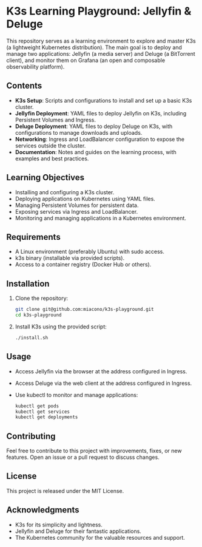 # K3s Learning Playground: Jellyfin & Deluge

This repository serves as a learning environment to explore and master K3s (a lightweight Kubernetes distribution). The main goal is to deploy and manage two applications: Jellyfin (a media server) and Deluge (a BitTorrent client), and monitor them on Grafana (an open and composable observability platform).

## Contents

* **K3s Setup**: Scripts and configurations to install and set up a basic K3s cluster.
* **Jellyfin Deployment**: YAML files to deploy Jellyfin on K3s, including Persistent Volumes and Ingress.
* **Deluge Deployment**: YAML files to deploy Deluge on K3s, with configurations to manage downloads and uploads.
* **Networking**: Ingress and LoadBalancer configuration to expose the services outside the cluster.
* **Documentation**: Notes and guides on the learning process, with examples and best practices.

## Learning Objectives

* Installing and configuring a K3s cluster.
* Deploying applications on Kubernetes using YAML files.
* Managing Persistent Volumes for persistent data.
* Exposing services via Ingress and LoadBalancer.
* Monitoring and managing applications in a Kubernetes environment.

## Requirements

* A Linux environment (preferably Ubuntu) with sudo access.
* k3s binary (installable via provided scripts).
* Access to a container registry (Docker Hub or others).

## Installation

1.  Clone the repository:

    ```bash
    git clone git@github.com:miacono/k3s-playground.git
    cd k3s-playground
    ```

2.  Install K3s using the provided script:

    ```bash
    ./install.sh
    ```

## Usage

* Access Jellyfin via the browser at the address configured in Ingress.
* Access Deluge via the web client at the address configured in Ingress.
* Use kubectl to monitor and manage applications:

    ```bash
    kubectl get pods
    kubectl get services
    kubectl get deployments
    ```

## Contributing

Feel free to contribute to this project with improvements, fixes, or new features. Open an issue or a pull request to discuss changes.

## License

This project is released under the MIT License.

## Acknowledgments

* K3s for its simplicity and lightness.
* Jellyfin and Deluge for their fantastic applications.
* The Kubernetes community for the valuable resources and support.